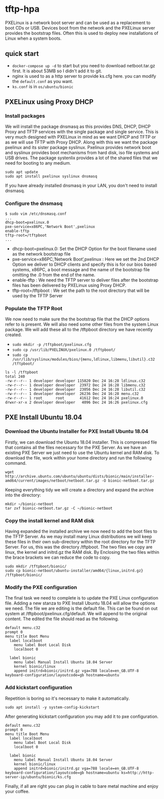 # tftp-hpa

PXELinux is a network boot server and can be used as a replacement to boot CDs or USB. Devices boot from the network and the PXELinux server provides the bootstrap files. Often this is used to deploy new installations of Linux when a system boots.

## quick start

- `docker-compose up -d` to start but you need to download netboot.tar.gz first. It is about 53MB so I didn't add it to git.
- nginx is used to as a http server to provide ks.cfg here. you can modify the `default.conf` as you want.
- `ks.conf` is in `os/ubuntu/bionic`

## PXELinux using Proxy DHCP

### Install packages

We will install the package dnsmasq as this provides DNS, DHCP, DHCP Proxy and TFTP services with the single package and single service. This is very much designed with PXELinux in mind as we want DHCP and TFTP or as we will use TFTP with Proxy DHCP. Along with this we want the package pxelinux and its sister package syslinux. Pxelinux provides network boot and syslinux provides boot mechanisms from hard disk, iso file systems and USB drives. The package systenlix provides a lot of the shared files that we need for booting to any medium.

```shell
sudo apt update
sudo apt install pxelinux syslinux dnsmasq
```

If you have already installed dnsmasq in your LAN, you don't need to install dnsmasq.

### Configure the dnsmasq

```shell
$ sudo vim /etc/dnsmasq.conf
...
dhcp-boot=pxelinux.0
pxe-service=x86PC,'Network Boot',pxelinux
enable-tftp
tftp-root=/tftpboot
...
```

- dhcp-boot=pxelinux.0: Set the DHCP Option for the boot filename used as the network bootstrap file
- pxe-service=x86PC,’Network Boot’,pxelinux : Here we set the 2nd DHCP Option we deliver to DHCP clients and specify this is for our bios based systems, x86PC, a boot message and the name of the bootstrap file omitting the .0 from the end of the name.
- enable-tftp : We need the TFTP server to deliver files after the bootstrap files has been delivered by PXELinux using Proxy DHCP.
- tftp-root=/tftpboot : We set the path to the root directory that will be used by the TFTP Server

### Populate the TFTP Root

We now need to make sure the the bootstrap file that the DHCP options refer to is present. We will also need some other files from the system Linux package. We will add these all to the /tftpboot directory we have recently created.

- `sudo mkdir -p /tftpboot/pxelinux.cfg`
- `sudo cp /usr/lib/PXELINUX/pxelinux.0 /tftpboot/`
- `sudo cp /usr/lib/syslinux/modules/bios/{menu,ldlinux,libmenu,libutil}.c32 /tftpboot/`

```shell
ls -l /tftpboot
total 240
-rw-r--r-- 1 developer developer 115820 Dec 24 16:28 ldlinux.c32
-rw-r--r-- 1 developer developer  23972 Dec 24 16:28 libmenu.c32
-rw-r--r-- 1 developer developer  23056 Dec 24 16:28 libutil.c32
-rw-r--r-- 1 developer developer  26236 Dec 24 16:28 menu.c32
-rw-r--r-- 1 root      root       41612 Dec 24 16:24 pxelinux.0
drwxr-xr-x 2 developer developer   4096 Dec 24 16:26 pxelinux.cfg
```

## PXE Install Ubuntu 18.04

### Download the Ubuntu Installer for PXE Install Ubuntu 18.04

Firstly, we can download the Ubuntu 18.04 installer. This is compressed file that contains all the files necessary for the PXE Server. As we have an existing PXE Server we just need to use the Ubuntu kernel and RAM disk. To download the file, work within your home directory and run the following command.

`wget http://archive.ubuntu.com/ubuntu/ubuntu/dists/bionic/main/installer-amd64/current/images/netboot/netboot.tar.gz -O bionic-netboot.tar.gz`

Keeping everything tidy we will create a directory and expand the archive into the directory:

```
mkdir ~/bionic-netboot
tar zxf bionic-netboot.tar.gz -C ~/bionic-netboot
```

### Copy the install kernel and RAM disk

Having expanded the installed archive we now need to add the boot files to the TFTP Server. As we may install many Linux distributions we will keep these files in their own sub-directory within the root directory for the TFTP Server. For us, this was the directory /tftpboot. The two files we copy are linux, the kernel and initrd.gz the RAM disk. By Enclosing the two files within the brace brackets we can reduce the code to copy.

```
sudo mkdir /tftpboot/bionic/
sudo cp bionic-netboot/ubuntu-installer/amd64/{linux,initrd.gz} /tftpboot/bionic/
```

### Modify the PXE configuration

The final task we need to complete is to update the PXE Linux configuration file.
Adding a new stanza to PXE Install Ubuntu 18.04 will allow the options we need. The file we are editing is the default file. This can be found on out system at /tftpboot/pxelinux.cfg/default. We will append to the original content. The edited the file should read as the following.

```
default menu.c32
prompt 0
menu title Boot Menu
  label localboot
    menu label Boot Local Disk
    localboot 0

  label bionic
    menu label Manual Install Ubuntu 18.04 Server
    kernel bionic/linux
    append initrd=bionic/initrd.gz vga=788 locale=en_GB.UTF-8 keyboard-configuration/layoutcode=gb hostname=ubuntu

```

### Add kickstart configuration

Repetition is boring so it's necessary to make it automatically.

`sudo apt install -y system-config-kickstart`

After generating kickstart configuration you may add it to pxe configuration.

```
default menu.c32
prompt 0
menu title Boot Menu
  label localboot
    menu label Boot Local Disk
    localboot 0

  label bionic
    menu label Manual Install Ubuntu 18.04 Server
    kernel bionic/linux
    append initrd=bionic/initrd.gz vga=788 locale=en_GB.UTF-8 keyboard-configuration/layoutcode=gb hostname=ubuntu ks=http://http-server-ip/ubuntu/bionic/ks.cfg
```

Finally, if all are right you can plug in cable to bare metal machine and enjoy your coffee.
